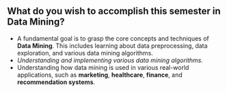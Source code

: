 
## What do you wish to accomplish this semester in Data Mining?
- A fundamental goal is to grasp the core concepts and techniques of **Data Mining**. This includes learning about data preprocessing, data exploration, and various data mining algorithms.
- *Understanding and implementing various data mining algorithms.*
- Understanding how data mining is used in various real-world applications, such as **marketing**, **healthcare**, **finance**, and **recommendation systems**.
